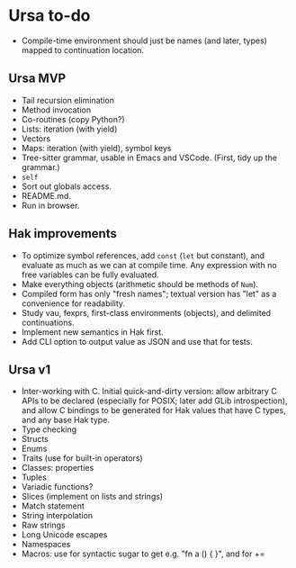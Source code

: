 # Ursa to-do

* Compile-time environment should just be names (and later, types) mapped to
  continuation location.

## Ursa MVP

* Tail recursion elimination
* Method invocation
* Co-routines (copy Python?)
* Lists: iteration (with yield)
* Vectors
* Maps: iteration (with yield), symbol keys
* Tree-sitter grammar, usable in Emacs and VSCode. (First, tidy up the grammar.)
* `self`
* Sort out globals access.
* README.md.
* Run in browser.

## Hak improvements

* To optimize symbol references, add `const` (`let` but constant), and
  evaluate as much as we can at compile time. Any expression with no free
  variables can be fully evaluated.
* Make everything objects (arithmetic should be methods of `Num`).
* Compiled form has only "fresh names"; textual version has "let" as a
  convenience for readability.
* Study vau, fexprs, first-class environments (objects), and delimited
  continuations.
* Implement new semantics in Hak first.
* Add CLI option to output value as JSON and use that for tests.

## Ursa v1

* Inter-working with C. Initial quick-and-dirty version: allow arbitrary C
  APIs to be declared (especially for POSIX; later add GLib introspection),
  and allow C bindings to be generated for Hak values that have C types, and
  any base Hak type.
* Type checking
* Structs
* Enums
* Traits (use for built-in operators)
* Classes: properties
* Tuples
* Variadic functions?
* Slices (implement on lists and strings)
* Match statement
* String interpolation
* Raw strings
* Long Unicode escapes
* Namespaces
* Macros: use for syntactic sugar to get e.g. "fn a () { }", and for +=
